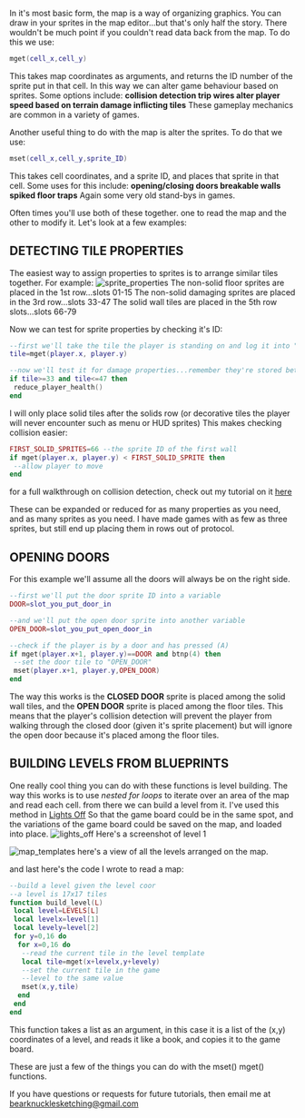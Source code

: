 In it's most basic form, the map is a way of organizing graphics.
You can draw in your sprites in the map editor...but that's only half the story.
There wouldn't be much point if you couldn't read data back from the map.
To do this we use:
``` lua
mget(cell_x,cell_y)
```
This takes map coordinates as arguments, and returns the ID number of the sprite put in that cell.
In this way we can alter game behaviour based on sprites. Some options include:
**collision detection
trip wires
alter player speed based on terrain
damage inflicting tiles**
These gameplay mechanics are common in a variety of games.

Another useful thing to do with the map is alter the sprites.
To do that we use:
``` lua
mset(cell_x,cell_y,sprite_ID)
```
This takes cell coordinates, and a sprite ID, and places that sprite in that cell.
Some uses for this include:
**opening/closing doors
breakable walls
spiked floor traps**
Again some very old stand-bys in games.

Often times you'll use both of these together.
one to read the map and the other to modify it.
Let's look at a few examples:

## DETECTING TILE PROPERTIES
The easiest way to assign properties to sprites is to arrange similar tiles together.
For example:
![sprite_properties](https://user-images.githubusercontent.com/32113404/32290575-7c145424-bf08-11e7-9262-d6a32bd23fcb.gif)
The non-solid floor sprites are placed in the 1st row...slots 01-15
The non-solid damaging sprites are placed in the 3rd row...slots 33-47
The solid wall tiles are placed in the 5th row slots...slots 66-79

Now we can test for sprite properties by checking it's ID:
``` lua
--first we'll take the tile the player is standing on and log it into "tile"
tile=mget(player.x, player.y)

--now we'll test it for damage properties...remember they're stored between 33-47
if tile>=33 and tile<=47 then
 reduce_player_health()
end
```
I will only place solid tiles after the solids row (or decorative tiles the player will never encounter such as menu or HUD sprites)
This makes checking collision easier:
``` lua
FIRST_SOLID_SPRITES=66 --the sprite ID of the first wall
if mget(player.x, player.y) < FIRST_SOLID_SPRITE then
 --allow player to move
end
```
for a full walkthrough on collision detection, check out my tutorial on it [here](https://github.com/nesbox/TIC-80/wiki/Simple-Collision-Detection)

These can be expanded or reduced for as many properties as you need, and as many sprites as you need.
I have made games with as few as three sprites, but still end up placing them in rows out of protocol.

## OPENING DOORS
For this example we'll assume all the doors will always be on the right side.
``` lua
--first we'll put the door sprite ID into a variable
DOOR=slot_you_put_door_in

--and we'll put the open door sprite into another variable
OPEN_DOOR=slot_you_put_open_door_in

--check if the player is by a door and has pressed (A)
if mget(player.x+1, player.y)==DOOR and btnp(4) then
 --set the door tile to "OPEN_DOOR"
 mset(player.x+1, player.y,OPEN_DOOR)
end
```
The way this works is the **CLOSED DOOR** sprite is placed among the solid wall tiles, and the **OPEN DOOR** sprite is placed among the floor tiles.
This means that the player's collision detection will prevent the player from walking through the closed door (given it's sprite placement)
but will ignore the open door because it's placed among the floor tiles.

## BUILDING LEVELS FROM BLUEPRINTS
One really cool thing you can do with these functions is level building.
The way this works is to use *nested for loops* to iterate over an area of the map and read each cell. from there we can build a level from it.
I've used this method in [Lights Off](https://tic80.com/play?cart=280) So that the game board could be in the same spot, and the variations of the game board could be saved on the map, and loaded into place.
![lights_off](https://user-images.githubusercontent.com/32113404/32300210-741e1af2-bf26-11e7-9f0b-805740e75a0d.gif)
Here's a screenshot of level 1

![map_templates](https://user-images.githubusercontent.com/32113404/32293428-1b10f9da-bf11-11e7-9c2f-954717be63d6.gif)
here's a view of all the levels arranged on the map.

and last here's the code I wrote to read a map:
``` lua
--build a level given the level coor
--a level is 17x17 tiles
function build_level(L)
 local level=LEVELS[L]
 local levelx=level[1]
 local levely=level[2]
 for y=0,16 do
  for x=0,16 do
   --read the current tile in the level template
   local tile=mget(x+levelx,y+levely)
   --set the current tile in the game
   --level to the same value
   mset(x,y,tile)
  end
 end
end
```
This function takes a list as an argument, in this case it is a list of the (x,y) coordinates of a level, and reads it like a book, and copies it to the game board.

These are just a few of the things you can do with the mset() mget() functions.

If you have questions or requests for future tutorials, then email me at bearknucklesketching@gmail.com